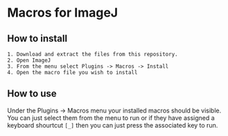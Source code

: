 # Macros for ImageJ

## How to install

	1. Download and extract the files from this repository.
	2. Open ImageJ
	3. From the menu select Plugins -> Macros -> Install
	4. Open the macro file you wish to install

## How to use

Under the Plugins -> Macros menu your installed macros should be visible.  You can just select them from the menu to run or if they have assigned a keyboard shourtcut `[_]` then you can just press the associated key to run.
